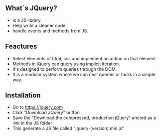 ## What´s JQuery?
- Is a JS library.
- Help write a cleaner code.
- handle events and methods from JS.

## Feactures
- Select elements of html, css and implement an action on that element.
- Methods in jQuery can query using implicit iteration.
- It's designed to perform queries through the DOM.
- It is a modular system where we can nest queries or tasks in a simple way.

## Installation
- Go to https://jquery.com
- Click "Download JQuery" button
- Save the "Download the compressed, production jQuery" ancord as a link in the JS folder
- This generate a JS file called "jquery-(version).min.js"